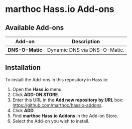 # marthoc Hass.io Add-ons

## Available Add-ons

|Add-on|Description|
|------|-----------|
|**DNS-O-Matic**|Dynamic DNS via DNS-O-Matic.|

## Installation

To install the Add-ons in this repository in Hass.io:

1. Open the **Hass.io** menu.
2. Click **ADD-ON STORE**.
3. Enter this URL in the **Add new repository by URL** box: https://github.com/marthoc/hassio-addons.
4. Click **ADD**.
5. Find **marthoc Hass.io Addons** in the Add-on Store.
6. Select the Add-on you wish to install.
